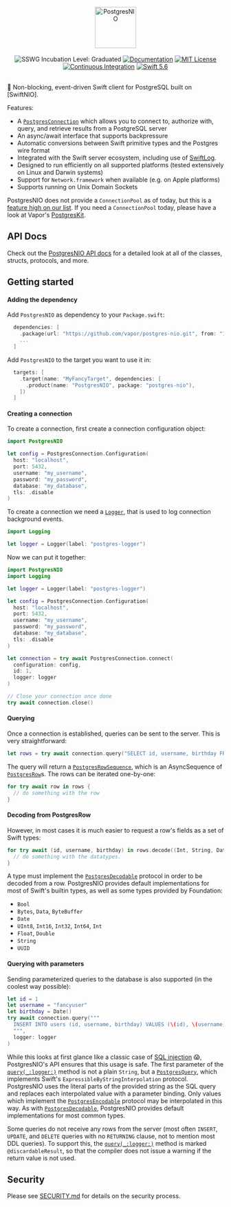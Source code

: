 <p align="center">
<picture>
  <source media="(prefers-color-scheme: dark)" srcset="https://user-images.githubusercontent.com/1130717/259709891-64d4c78b-1cd1-4446-8746-d3a009992811.png">
  <source media="(prefers-color-scheme: light)" srcset="https://user-images.githubusercontent.com/1130717/259710040-d79ee9eb-b5d9-4a82-a894-3eb5ef366c1f.png">
  <img src="https://user-images.githubusercontent.com/1130717/259710040-d79ee9eb-b5d9-4a82-a894-3eb5ef366c1f.png" height="96" alt="PostgresNIO">
</picture>
<br>
<br>
<a name="https://www.swift.org/sswg/incubation-process.html"><img src="https://img.shields.io/badge/sswg-graduated-green.svg" alt="SSWG Incubation Level: Graduated"></a>
<a href="https://api.vapor.codes/postgresnio/documentation/postgresnio/"><img src="https://img.shields.io/badge/read_the-docs-2196f3.svg" alt="Documentation"></a>
<a href="LICENSE"><img src="https://img.shields.io/badge/license-MIT-brightgreen.svg" alt="MIT License"></a>
<a href="https://github.com/vapor/postgres-nio/actions/workflows/test.yml"><img src="https://github.com/vapor/postgres-nio/actions/workflows/test.yml/badge.svg" alt="Continuous Integration"></a>
<a href="https://swift.org"><img src="https://img.shields.io/badge/swift-5.6-brightgreen.svg" alt="Swift 5.6"></a>
</p>
<br>
🐘 Non-blocking, event-driven Swift client for PostgreSQL built on [SwiftNIO].

Features:

- A [`PostgresConnection`] which allows you to connect to, authorize with, query, and retrieve results from a PostgreSQL server
- An async/await interface that supports backpressure 
- Automatic conversions between Swift primitive types and the Postgres wire format
- Integrated with the Swift server ecosystem, including use of [SwiftLog].
- Designed to run efficiently on all supported platforms (tested extensively on Linux and Darwin systems)
- Support for `Network.framework` when available (e.g. on Apple platforms)
- Supports running on Unix Domain Sockets

PostgresNIO does not provide a `ConnectionPool` as of today, but this is a [feature high on our list](https://github.com/vapor/postgres-nio/issues/256). If you need a `ConnectionPool` today, please have a look at Vapor's [PostgresKit]. 

## API Docs

Check out the [PostgresNIO API docs][Documentation] for a 
detailed look at all of the classes, structs, protocols, and more.

## Getting started

#### Adding the dependency

Add `PostgresNIO` as dependency to your `Package.swift`:

```swift
  dependencies: [
    .package(url: "https://github.com/vapor/postgres-nio.git", from: "1.14.0"),
    ...
  ]
```

Add `PostgresNIO` to the target you want to use it in:
```swift
  targets: [
    .target(name: "MyFancyTarget", dependencies: [
      .product(name: "PostgresNIO", package: "postgres-nio"),
    ])
  ]
```

#### Creating a connection

To create a connection, first create a connection configuration object:

```swift
import PostgresNIO

let config = PostgresConnection.Configuration(
  host: "localhost",
  port: 5432,
  username: "my_username",
  password: "my_password",
  database: "my_database",
  tls: .disable
)
```

To create a connection we need a [`Logger`], that is used to log connection background events.

```swift
import Logging

let logger = Logger(label: "postgres-logger")
```

Now we can put it together:

```swift
import PostgresNIO
import Logging

let logger = Logger(label: "postgres-logger")

let config = PostgresConnection.Configuration(
  host: "localhost",
  port: 5432,
  username: "my_username",
  password: "my_password",
  database: "my_database",
  tls: .disable
)

let connection = try await PostgresConnection.connect(
  configuration: config,
  id: 1,
  logger: logger
)

// Close your connection once done
try await connection.close()
```

#### Querying

Once a connection is established, queries can be sent to the server. This is very straightforward:

```swift
let rows = try await connection.query("SELECT id, username, birthday FROM users", logger: logger)
```

The query will return a [`PostgresRowSequence`], which is an AsyncSequence of [`PostgresRow`]s. The rows can be iterated one-by-one: 

```swift
for try await row in rows {
  // do something with the row
}
```

#### Decoding from PostgresRow

However, in most cases it is much easier to request a row's fields as a set of Swift types:

```swift
for try await (id, username, birthday) in rows.decode((Int, String, Date).self) {
  // do something with the datatypes.
}
```

A type must implement the [`PostgresDecodable`] protocol in order to be decoded from a row. PostgresNIO provides default implementations for most of Swift's builtin types, as well as some types provided by Foundation:

- `Bool`
- `Bytes`, `Data`, `ByteBuffer`
- `Date`
- `UInt8`, `Int16`, `Int32`, `Int64`, `Int`
- `Float`, `Double`
- `String`
- `UUID`

#### Querying with parameters

Sending parameterized queries to the database is also supported (in the coolest way possible):

```swift
let id = 1
let username = "fancyuser"
let birthday = Date()
try await connection.query("""
  INSERT INTO users (id, username, birthday) VALUES (\(id), \(username), \(birthday))
  """, 
  logger: logger
)
```

While this looks at first glance like a classic case of [SQL injection](https://en.wikipedia.org/wiki/SQL_injection) 😱, PostgresNIO's API ensures that this usage is safe. The first parameter of the [`query(_:logger:)`] method is not a plain `String`, but a [`PostgresQuery`], which implements Swift's `ExpressibleByStringInterpolation` protocol. PostgresNIO uses the literal parts of the provided string as the SQL query and replaces each interpolated value with a parameter binding. Only values which implement the [`PostgresEncodable`] protocol may be interpolated in this way. As with [`PostgresDecodable`], PostgresNIO provides default implementations for most common types.

Some queries do not receive any rows from the server (most often `INSERT`, `UPDATE`, and `DELETE` queries with no `RETURNING` clause, not to mention most DDL queries). To support this, the [`query(_:logger:)`] method is marked `@discardableResult`, so that the compiler does not issue a warning if the return value is not used. 

## Security

Please see [SECURITY.md] for details on the security process.

[SSWG Incubation]: https://github.com/swift-server/sswg/blob/main/process/incubation.md#graduated-level
[Documentation]: https://swiftpackageindex.com/vapor/postgres-nio/documentation
[Team Chat]: https://discord.gg/vapor
[MIT License]: LICENSE
[Continuous Integration]: https://github.com/vapor/postgres-nio/actions
[Swift 5.6]: https://swift.org
[Security.md]: https://github.com/vapor/.github/blob/main/SECURITY.md

[`PostgresConnection`]: https://swiftpackageindex.com/vapor/postgres-nio/documentation/postgresnio/postgresconnection/
[`query(_:logger:)`]: https://swiftpackageindex.com/vapor/postgres-nio/documentation/postgresnio/postgresconnection/query(_:logger:file:line:)-9mkfn
[`PostgresQuery`]: https://swiftpackageindex.com/vapor/postgres-nio/documentation/postgresnio/postgresquery/
[`PostgresRow`]: https://swiftpackageindex.com/vapor/postgres-nio/documentation/postgresnio/postgresrow/
[`PostgresRowSequence`]: https://swiftpackageindex.com/vapor/postgres-nio/documentation/postgresnio/postgresrowsequence/
[`PostgresDecodable`]: https://swiftpackageindex.com/vapor/postgres-nio/documentation/postgresnio/postgresdecodable/
[`PostgresEncodable`]: https://swiftpackageindex.com/vapor/postgres-nio/documentation/postgresnio/postgresencodable/

[PostgresKit]: https://github.com/vapor/postgres-kit

[SwiftNIO]: https://github.com/apple/swift-nio
[SwiftLog]: https://github.com/apple/swift-log
[`Logger`]: https://apple.github.io/swift-log/docs/current/Logging/Structs/Logger.html
